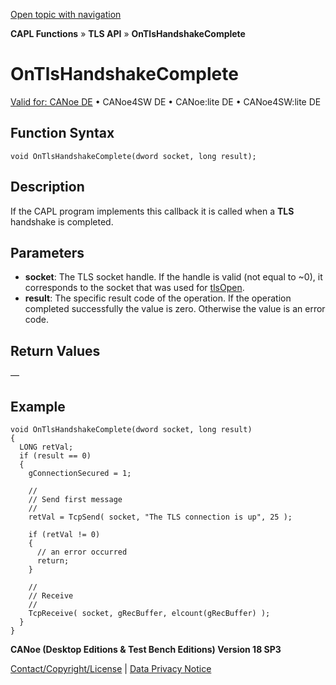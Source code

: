 [Open topic with navigation](../../../../../CANoeDEFamily.htm#Topics/CAPLFunctions/TLSAPI/EventProcedures/CAPLfunctionOnTlsHandshakeComplete.md)

**CAPL Functions** » **TLS API** » **OnTlsHandshakeComplete**

# OnTlsHandshakeComplete

[Valid for: CANoe DE](../../../Shared/FeatureAvailability.md) • CANoe4SW DE • CANoe:lite DE • CANoe4SW:lite DE

## Function Syntax

```plaintext
void OnTlsHandshakeComplete(dword socket, long result);
```

## Description

If the CAPL program implements this callback it is called when a **TLS** handshake is completed.

## Parameters

- **socket**: The TLS socket handle. If the handle is valid (not equal to ~0), it corresponds to the socket that was used for [tlsOpen](../Functions/CAPLfunctiontlsOpen.md).
- **result**: The specific result code of the operation. If the operation completed successfully the value is zero. Otherwise the value is an error code.

## Return Values

—

## Example

```plaintext
void OnTlsHandshakeComplete(dword socket, long result)
{
  LONG retVal;
  if (result == 0)
  {
    gConnectionSecured = 1;

    //
    // Send first message
    //
    retVal = TcpSend( socket, "The TLS connection is up", 25 );

    if (retVal != 0)
    {
      // an error occurred
      return;
    }

    //
    // Receive
    //
    TcpReceive( socket, gRecBuffer, elcount(gRecBuffer) );
  }
}
```

**CANoe (Desktop Editions & Test Bench Editions) Version 18 SP3**

[Contact/Copyright/License](../../../Shared/ContactCopyrightLicense.md) | [Data Privacy Notice](https://www.vector.com/int/en/company/get-info/privacy-policy/)

